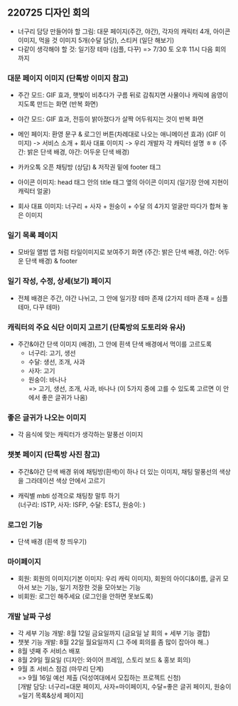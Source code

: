 ## 220725 디자인 회의 
* 너구리 담당 만들어야 할 그림: 대문 페이지(주간, 야간), 각자의 캐릭터 4개, 아이콘 이미지, 먹을 것 이미지 5개(수달 담당), 스티커 (일단 해보기)     
* 다같이 생각해야 할 것: 일기장 테마 (심플, 다꾸) => 7/30 토 오후 11시 다음 회의까지

### 대문 페이지 이미지 (단톡방 이미지 참고)
- 주간 모드: GIF 효과, 햇빛이 비추다가 구름 뒤로 감춰지면 사물이나 캐릭에 음영이 지도록 만드는 화면 (반복 화면)

- 야간 모드: GIF 효과, 전등이 밝아졌다가 살짝 어두워지는 것이 반복 화면 

- 메인 페이지: 환영 문구 & 로그인 버튼(차례대로 나오는 애니메이션 효과) (GIF 이미지) ->  서비스 소개 + 회사 대표 이미지 -> 우리 개발자 각 캐릭터 설명 ㅎㅎ (주간: 밝은 단색 배경, 야간: 어두운 단색 배경)

- 카카오톡 오픈 채팅방 (상담) & 저작권 밑에 footer 태그 

- 아이콘 이미지: head 태그 안의 title 태그 옆의 아이콘 이미지 (일기장 안에 지현이 캐릭터 얼굴)

- 회사 대표 이미지: 너구리 + 사자 + 원숭이 + 수달 의 4가지 얼굴만 따다가 합쳐 놓은 이미지  

### 일기 목록 페이지
- 모바일 앨범 앱 처럼 타일이미지로 보여주기 화면 (주간: 밝은 단색 배경, 야간: 어두운 단색 배경) & footer 

### 일기 작성, 수정, 상세(보기) 페이지
- 전체 배경은 주간, 야간 나뉘고, 그 안에 일기장 테마 존재 (2가지 테마 존재 = 심플 테마, 다꾸 테마)

### 캐릭터의 주요 식단 이미지 고르기 (단톡방의 도토리와 유사)
- 주간&야간 단색 이미지 (배경), 그 안에 흰색 단색 배경에서 먹이를 고르도록
   - 너구리: 고기, 생선
   - 수달: 생선, 조개, 사과 
   - 사자: 고기
   - 원숭이: 바나나    
 => 고기, 생선, 조개, 사과, 바나나 (이 5가지 중에 고를 수 있도록 고르면 이 안에서 좋은 글귀가 나옴)
 
 ### 좋은 글귀가 나오는 이미지
 - 각 음식에 맞는 캐릭터가 생각하는 말풍선 이미지

### 챗봇 페이지 (단톡방 사진 참고)
- 주간&야간 단색 배경 위에 채팅방(흰색)이 하나 더 있는 이미지, 채팅 말풍선의 색상을 그라데이션 색상 안에서 고르기

- 캐릭별 mbti 성격으로 채팅창 말투 하기   
(너구리: ISTP, 사자: ISFP, 수달: ESTJ, 원숭이: )

### 로그인 기능
- 단색 배경 (흰색 창 띄우기)

### 마이페이지
- 회원: 회원의 이미지(기본 이미지: 우리 캐릭 이미지), 회원의 아이디&이름, 글귀 모아서 보는 기능, 일기 저장한 것을 모아보는 기능
- 비회원: 로그인 해주세요 (로그인을 안하면 못보도록)

### 개발 날짜 구성 
- 각 세부 기능 개발: 8월 12일 금요일까지 (금요일 날 회의 + 세부 기능 결합)
- 챗봇 기능 개발: 8월 22일 월요일까지 (그 주에 회의를 좀 많이 잡아야 해..)
- 8월 넷째 주 서비스 배포
- 8월 29일 월요일 (디자인: 와이어 프레임, 스토리 보드 & 홍보 회의)
- 9월 초 서비스 점검 (마무리 단계)   
=> 9월 16일 예선 제출 (덕성여대에서 모집하는 프로젝트 신청)   
[개발 담당: 너구리=대문 페이지, 사자=마이페이지, 수달=좋은 글귀 페이지, 원숭이=일기 목록&상세 페이지]



